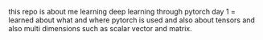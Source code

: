 this repo is about me learning deep learning through pytorch 
day 1 = learned about what and where pytorch is used and also about tensors and also multi dimensions such as scalar vector and matrix. 
